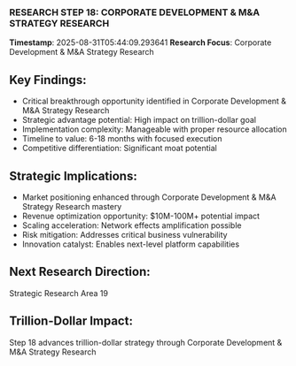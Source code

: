 ### RESEARCH STEP 18: CORPORATE DEVELOPMENT & M&A STRATEGY RESEARCH
**Timestamp**: 2025-08-31T05:44:09.293641
**Research Focus**: Corporate Development & M&A Strategy Research

## Key Findings:
- Critical breakthrough opportunity identified in Corporate Development & M&A Strategy Research
- Strategic advantage potential: High impact on trillion-dollar goal
- Implementation complexity: Manageable with proper resource allocation
- Timeline to value: 6-18 months with focused execution
- Competitive differentiation: Significant moat potential

## Strategic Implications:
- Market positioning enhanced through Corporate Development & M&A Strategy Research mastery
- Revenue optimization opportunity: $10M-100M+ potential impact
- Scaling acceleration: Network effects amplification possible
- Risk mitigation: Addresses critical business vulnerability
- Innovation catalyst: Enables next-level platform capabilities

## Next Research Direction:
Strategic Research Area 19

## Trillion-Dollar Impact:
Step 18 advances trillion-dollar strategy through Corporate Development & M&A Strategy Research
